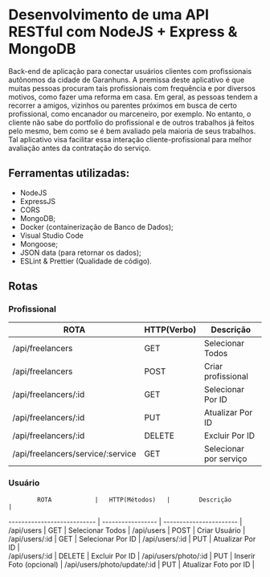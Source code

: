 # Desenvolvimento de uma API RESTful com NodeJS + Express & MongoDB
Back-end de aplicação para conectar usuários clientes com profissionais autônomos da cidade de Garanhuns. 
A premissa deste aplicativo é que muitas pessoas procuram tais profissionais com frequência e por diversos motivos, como fazer uma reforma em casa.
Em geral, as pessoas tendem a recorrer a amigos, vizinhos ou parentes próximos em busca de certo profissional, como encanador ou marceneiro, por exemplo. 
No entanto, o cliente não sabe do portfolio do profissional e de outros trabalhos já feitos pelo mesmo, bem como se é bem avaliado pela maioria de seus trabalhos.
Tal aplicativo visa facilitar essa interação cliente-profissional para melhor avaliação antes da contratação do serviço.

## Ferramentas utilizadas:

- NodeJS
- ExpressJS
- CORS
- MongoDB;
- Docker (containerização de Banco de Dados);
- Visual Studio Code
- Mongoose;
- JSON data (para retornar os dados);
- ESLint & Prettier (Qualidade de código).

## Rotas

### Profissional

  ROTA                    |     HTTP(Verbo)   |      Descrição        | 
------------------------- | ----------------- | --------------------- |
/api/freelancers                  |     GET        | Selecionar Todos       | 
/api/freelancers                  |     POST       | Criar profissional     | 
/api/freelancers/:id              |     GET        | Selecionar Por ID      | 
/api/freelancers/:id              |     PUT        | Atualizar Por ID       |    
/api/freelancers/:id              |     DELETE     | Excluir Por ID         |
/api/freelancers/service/:service |     GET        | Selecionar por serviço |

### Usuário

            ROTA            |   HTTP(Métodos)   |        Descrição        | 
--------------------------- | ----------------- | ----------------------- | 
/api/users                  |       GET         | Selecionar Todos        | 
/api/users                  |       POST        | Criar Usuário           | 
/api/users/:id              |       GET         | Selecionar Por ID       | 
/api/users/:id              |       PUT         | Atualizar Por ID        |    
/api/users/:id              |       DELETE      | Excluir Por ID          |
/api/users/photo/:id        |       PUT         | Inserir Foto (opcional) |
/api/users/photo/update/:id |       PUT         | Atualizar Foto por ID   |
